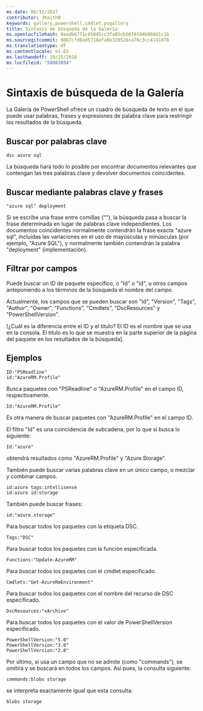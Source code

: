 ```yaml
---
ms.date: 06/12/2017
contributor: JKeithB
keywords: gallery,powershell,cmdlet,psgallery
title: Sintaxis de búsqueda de la Galería
ms.openlocfilehash: 9aadb6771c85845cc3fa05cb56f0194b060d1c1b
ms.sourcegitcommit: 98b7cfd8ad5718efa8e320526ca76c3cc4141d78
ms.translationtype: HT
ms.contentlocale: es-ES
ms.lasthandoff: 10/25/2018
ms.locfileid: "50003894"
---
```

# <a name="gallery-search-syntax"></a>Sintaxis de búsqueda de la Galería

La Galería de PowerShell ofrece un cuadro de búsqueda de texto en el que puede usar palabras, frases y expresiones de palabra clave para restringir los resultados de la búsqueda.

## <a name="search-by-keywords"></a>Buscar por palabras clave

    dsc azure sql

La búsqueda hará todo lo posible por encontrar documentos relevantes que contengan las tres palabras clave y devolver documentos coincidentes.

## <a name="search-using-phrases-and-keywords"></a>Buscar mediante palabras clave y frases

    "azure sql" deployment

Si se escribe una frase entre comillas (""), la búsqueda pasa a buscar la frase determinada en lugar de palabras clave independientes.
Los documentos coincidentes normalmente contendrán la frase exacta "azure sql", incluidas las variaciones en el uso de mayúsculas y minúsculas (por ejemplo, "Azure SQL"), y normalmente también contendrán la palabra "deployment" (implementación).

## <a name="filtering-on-fields"></a>Filtrar por campos

Puede buscar un ID de paquete específico, o "Id" o "id", u otros campos anteponiendo a los términos de la búsqueda el nombre del campo.

Actualmente, los campos que se pueden buscar son "Id", "Version", "Tags", "Author", "Owner", "Functions", "Cmdlets", "DscResources" y "PowerShellVersion".

[¿Cuál es la diferencia entre el ID y el título? El ID es el nombre que se usa en la consola. El título es lo que se muestra en la parte superior de la página del paquete en los resultados de la búsqueda].

## <a name="examples"></a>Ejemplos

    ID:"PSReadline"
    id:"AzureRM.Profile"

Busca paquetes con "PSReadline" o "AzureRM.Profile" en el campo ID, respectivamente.

    Id:"AzureRM.Profile"

Es otra manera de buscar paquetes con "AzureRM.Profile" en el campo ID.

El filtro "Id" es una coincidencia de subcadena, por lo que si busca lo siguiente:

    Id:"azure"

obtendrá resultados como "AzureRM.Profile" y "Azure.Storage".

También puede buscar varias palabras clave en un único campo, o mezclar y combinar campos.

    id:azure tags:intellisense
    id:azure id:storage

También puede buscar frases:

    id:"azure.storage"


Para buscar todos los paquetes con la etiqueta DSC.

    Tags:"DSC"

Para buscar todos los paquetes con la función especificada.

    Functions:"Update-AzureRM"

Para buscar todos los paquetes con el cmdlet especificado.

    Cmdlets:"Get-AzureRmEnvironment"

Para buscar todos los paquetes con el nombre del recurso de DSC especificado.

    DscResources:"xArchive"

Para buscar todos los paquetes con el valor de PowerShellVersion especificado.

    PowerShellVersion:"5.0"
    PowerShellVersion:"3.0"
    PowerShellVersion:"2.0"


Por último, si usa un campo que no se admite (como "commands"), se omitirá y se buscará en todos los campos. Así pues, la consulta siguiente:

    commands:blobs storage

se interpreta exactamente igual que esta consulta:

    blobs storage
